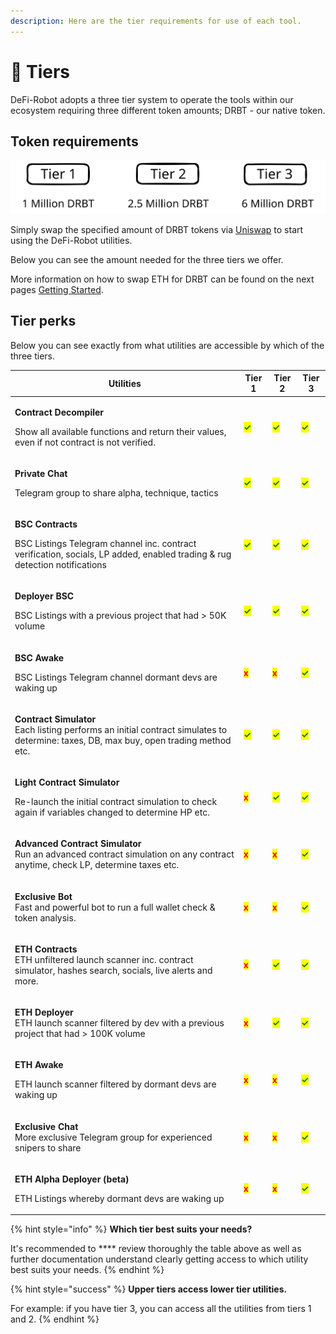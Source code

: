 ```yaml
---
description: Here are the tier requirements for use of each tool.
---
```


# 🔑 Tiers

DeFi-Robot adopts a three tier system to operate the tools within our ecosystem requiring three different token amounts; DRBT - our native token.

## Token requirements

<img src="../.gitbook/assets/file.drawing (3).svg" alt="" class="gitbook-drawing">

Simply swap the specified amount of DRBT tokens via [Uniswap](https://app.uniswap.org/) to start using the DeFi-Robot utilities.&#x20;

Below you can see the amount needed for the three tiers we offer.&#x20;

More information on how to swap ETH for DRBT can be found on the next pages [Getting Started](getting-started/).

## Tier perks

Below you can see exactly from what utilities are accessible by which of the three tiers.

| Utilities                                                                                                                                                                                    | Tier 1                                  | Tier 2                                  | Tier 3                                  |
| -------------------------------------------------------------------------------------------------------------------------------------------------------------------------------------------- | --------------------------------------- | --------------------------------------- | --------------------------------------- |
| <p><strong>Contract Decompiler</strong></p><p>Show all available functions and return their values, even if not contract is not verified.</p>                                                | <mark style="color:green;">**✓**</mark> | <mark style="color:green;">**✓**</mark> | <mark style="color:green;">**✓**</mark> |
| <p><strong>Private Chat</strong> </p><p>Telegram group to share alpha, technique, tactics</p>                                                                                                | <mark style="color:green;">**✓**</mark> | <mark style="color:green;">**✓**</mark> | <mark style="color:green;">**✓**</mark> |
| <p><strong>BSC</strong> <strong>Contracts</strong></p><p>BSC Listings Telegram channel inc. contract verification, socials, LP added, enabled trading &#x26; rug detection notifications</p> | <mark style="color:green;">**✓**</mark> | <mark style="color:green;">**✓**</mark> | <mark style="color:green;">**✓**</mark> |
| <p><strong>Deployer</strong> <strong>BSC</strong></p><p>BSC Listings with a previous project that had > 50K volume</p>                                                                       | <mark style="color:green;">**✓**</mark> | <mark style="color:green;">**✓**</mark> | <mark style="color:green;">**✓**</mark> |
| <p><strong>BSC Awake</strong></p><p>BSC Listings Telegram channel dormant devs are waking up</p>                                                                                             | <mark style="color:red;">**x**</mark>   | <mark style="color:red;">**x**</mark>   | <mark style="color:green;">**✓**</mark> |
| <p><strong>Contract Simulator</strong><br><strong></strong>Each listing performs an initial contract simulates to determine: taxes, DB, max buy, open trading method etc.</p>                | <mark style="color:green;">**✓**</mark> | <mark style="color:green;">**✓**</mark> | <mark style="color:green;">**✓**</mark> |
| <p><strong>Light Contract Simulator</strong></p><p>Re-launch the initial contract simulation to check again if variables changed to determine HP etc.</p>                                    | <mark style="color:red;">**x**</mark>   | <mark style="color:green;">**✓**</mark> | <mark style="color:green;">**✓**</mark> |
| <p><strong>Advanced Contract Simulator</strong><br><strong></strong>Run an advanced contract simulation on any contract anytime, check LP, determine taxes etc. </p>                         | <mark style="color:red;">**x**</mark>   | <mark style="color:red;">**x**</mark>   | <mark style="color:green;">**✓**</mark> |
| <p><strong>Exclusive Bot</strong> <br><strong></strong>Fast and powerful bot to run a full wallet check &#x26; token analysis.</p>                                                           | <mark style="color:red;">**x**</mark>   | <mark style="color:red;">**x**</mark>   | <mark style="color:green;">**✓**</mark> |
| <p><strong>ETH Contracts</strong><br><strong></strong>ETH unfiltered launch scanner inc. contract simulator, hashes search, socials, live alerts and more.</p>                               | <mark style="color:red;">**x**</mark>   | <mark style="color:green;">**✓**</mark> | <mark style="color:green;">**✓**</mark> |
| <p><strong>ETH Deployer</strong><br>ETH launch scanner filtered by dev with a previous project that had > 100K volume</p>                                                                    | <mark style="color:red;">**x**</mark>   | <mark style="color:green;">**✓**</mark> | <mark style="color:green;">**✓**</mark> |
| <p><strong>ETH Awake</strong></p><p>ETH launch scanner filtered by dormant devs are waking up</p>                                                                                            | <mark style="color:red;">**x**</mark>   | <mark style="color:red;">**x**</mark>   | <mark style="color:green;">**✓**</mark> |
| <p><strong>Exclusive Chat</strong><br><strong></strong>More exclusive Telegram group for experienced snipers to share</p>                                                                    | <mark style="color:red;">**x**</mark>   | <mark style="color:red;">**x**</mark>   | <mark style="color:green;">**✓**</mark> |
| <p><strong>ETH Alpha Deployer (beta)</strong></p><p>ETH Listings whereby dormant devs are waking up</p>                                                                                      | <mark style="color:red;">**x**</mark>   | <mark style="color:red;">**x**</mark>   | <mark style="color:green;">**✓**</mark> |

{% hint style="info" %}
**Which tier best suits your needs?**

It's recommended to **** review thoroughly the table above as well as further documentation understand clearly getting access to which utility best suits your needs.
{% endhint %}

{% hint style="success" %}
**Upper tiers access lower tier utilities.**

For example: if you have tier 3, you can access all the utilities from tiers 1 and 2.
{% endhint %}
